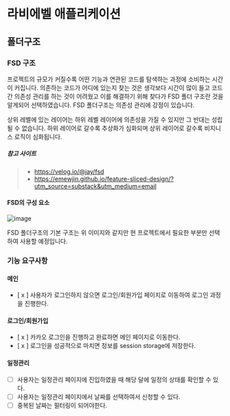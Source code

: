 # 라비에벨 애플리케이션

## 폴더구조

### FSD 구조

프로젝트의 규모가 커질수록 어떤 기능과 연관된 코드를 탐색하는 과정에 소비하는 시간이 커집니다. 의존하는 코드가 어디에 있는지 찾는 것은 생각보다 시간이 많이 들고 코드간 의존성 관리를 하는 것이 어려웠고 이를 해결하기 위해 찾다가 FSD 폴더 구조란 것을 알게되어 선택하였습니다. FSD 폴더구조는 의존성 관리에 강점이 있습니다.

상위 레벨에 있는 레이어는 하위 레벨 레이어에 의존성을 가질 수 있지만 그 반대는 성립될 수 없습니다. 하위 레이어로 갈수록 추상화가 심화되며 상위 레이어로 갈수록 비지니스 로직이 심화됩니다.

##### 참고 사이트

> - https://velog.io/@jay/fsd
> - https://emewjin.github.io/feature-sliced-design/?utm_source=substack&utm_medium=email

#### FSD의 구성 요소

![image](https://velog.velcdn.com/images/jay/post/503e3c45-0f8b-4753-9aa9-a6754a5efb47/image.jpg)

FSD 폴더구조의 기본 구조는 위 이미지와 같지만 현 프로젝트에서 필요한 부분만 선택하여 사용할 예정입니다.

### 기능 요구사항

#### 메인

- [ x ] 사용자가 로그인하지 않으면 로그인/회원가입 페이지로 이동하여 로그인 과정을 진행한다.

#### 로그인/회원가입

- [ x ] 카카오 로그인을 진행하고 완료하면 메인 페이지로 이동한다.
- [ x ] 로그인을 성공적으로 마치면 정보를 session storage에 저장한다.

#### 일정관리

- [ ] 사용자는 일정관리 페이지에 진입하였을 때 해당 달에 일정의 상태를 확인할 수 있다.
- [ ] 사용자는 일정관리 페이지에서 날짜를 선택하여서 신청할 수 있다.
- [ ] 중복된 날짜는 필터링이 되어야한다.
